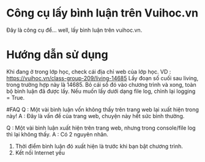 # Công cụ lấy bình luận trên Vuihoc.vn
Đây là công cụ để... well, lấy bình luận trên vuihoc.vn.
# Hướng dẫn sử dụng
Khi đang ở trong lớp học, check cái địa chỉ web của lớp học.
VD : https://vuihoc.vn/class-group-209/living-14685
Lấy đoạn số cuối sau living, trong trường hợp này là 14685. Bỏ cái số đó vào chương trình và xong, toàn bộ bình luận đã được lấy.
Nếu muốn lấy dưới dạng file log, chỉnh lại logging = True.

#FAQ
Q : Một vài bình luận vốn không thấy trên trang web lại xuất hiện trong này!
A : Đây là vấn đề của trang web, chuyện này hết sức bình thường.

Q : Một vài bình luận xuất hiện trên trang web, nhưng trong console/file log thì lại không thấy.
A : Có 2 nguyên nhân.
1. Thời điểm bình luận đó xuất hiện là trước khi bạn bật chương trình.
2. Kết nối Internet yếu
